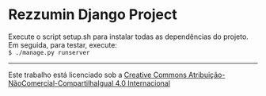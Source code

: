 # Rezzumin Django Project
Execute o script setup.sh para instalar todas as dependências do projeto.
Em seguida, para testar, execute:
<br>
`$ ./manage.py runserver`

---
Este trabalho está licenciado sob a [Creative Commons Atribuição-NãoComercial-CompartilhaIgual 4.0 Internacional](http://creativecommons.org/licenses/by-nc-sa/4.0/)
